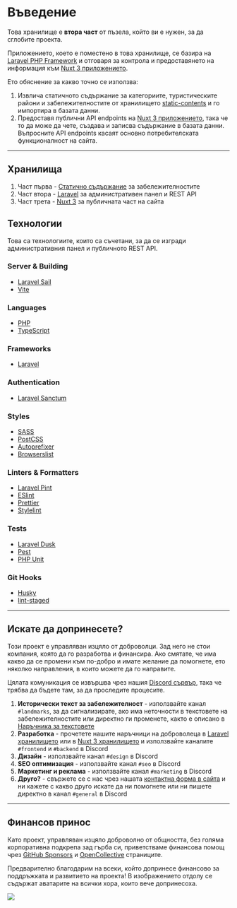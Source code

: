 # Въведение

Това хранилище е **втора част** от пъзела, който ви е нужен, за да сглобите проекта.

Приложението, което е поместено в това хранилище, се базира на [Laravel PHP Framework](https://laravel.com/) и отговаря за контрола и предоставянето на информация към [Nuxt 3 приложението](https://github.com/destinationbg/frontend-nuxt).

Ето обяснение за какво точно се използва:

1. Извлича статичното съдържание за категориите, туристическите райони и забележителностите от хранилището [static-contents](https://github.com/destinationbg/static-contents) и го импортира в базата данни.
1. Предоставя публични API endpoints на [Nuxt 3 приложението](https://github.com/destinationbg/frontend-nuxt), така че то да може да чете, създава и записва съдържание в базата данни. Въпросните API endpoints касаят основно потребителската функционалност на сайта.

---

## Хранилища

1. Част първа - [Статично съдържание](https://github.com/destinationbg/static-contents) за забележителностите
1. Част втора - [Laravel](https://github.com/destinationbg/backend-laravel) за административен панел и REST API
1. Част трета - [Nuxt 3](https://github.com/destinationbg/frontend-nuxt) за публичната част на сайта

## Технологии

Това са технологиите, които са съчетани, за да се изгради административния панел и публичното REST API.

### Server & Building
- [Laravel Sail](https://packagist.org/packages/laravel/sail)
- [Vite](https://npmjs.com/package/vite)

### Languages
- [PHP](https://www.php.net/)
- [TypeScript](https://npmjs.com/package/typescript)

### Frameworks
- [Laravel](https://packagist.org/packages/laravel/framework)

### Authentication
- [Laravel Sanctum](https://packagist.org/packages/laravel/sanctum)

### Styles
- [SASS](https://npmjs.com/package/sass)
- [PostCSS](https://www.npmjs.com/package/postcss)
- [Autoprefixer](https://www.npmjs.com/package/autoprefixer)
- [Browserslist](https://www.npmjs.com/package/browserslist)

### Linters & Formatters
- [Laravel Pint](https://packagist.org/packages/laravel/pint)
- [ESlint](https://npmjs.com/package/eslint)
- [Prettier](https://npmjs.com/package/prettier)
- [Stylelint](https://npmjs.com/package/stylelint)

### Tests
- [Laravel Dusk](https://packagist.org/packages/laravel/dusk)
- [Pest](https://packagist.org/packages/pestphp/pest)
- [PHP Unit](https://packagist.org/packages/phpunit/phpunit)

### Git Hooks
- [Husky](https://npmjs.com/package/husky)
- [lint-staged](https://npmjs.com/package/lint-staged)

---

## Искате да допринесете?

Този проект е управляван изцяло от доброволци. Зад него не стои компания, която да го разработва и финансира. Ако смятате, че има какво да се промени към по-добро и имате желание да помогнете, ето няколко направления, в които можете да го направите.

Цялата комуникация се извършва чрез нашия [Discord сървър](https://discord.gg/NMRjZ4FdPs), така че трябва да бъдете там, за да проследите процесите.

1. **Исторически текст за забележителност** - използвайте канал `#landmarks`, за да сигнализирате, ако има неточности в текстовете на забележителностите или директно ги променете, както е описано в [Наръчника за текстовете](https://github.com/destinationbg/static-contents/blob/main/.github/CONTRIBUTING.md)
1. **Разработка** - прочетете нашите наръчници на доброволеца в [Laravel хранилището](https://github.com/destinationbg/backend-laravel/blob/main/.github/CONTRIBUTING.md) или в [Nuxt 3 хранилището](https://github.com/destinationbg/frontend-nuxt/blob/main/.github/CONTRIBUTING.md) и използвайте каналите `#frontend` и `#backend` в Discord
1. **Дизайн** - използвайте канал `#design` в Discord
1. **SEO оптимизация** - използвайте канал `#seo` в Discord
1. **Маркетинг и реклама** - използвайте канал `#marketing` в Discord
1. **Друго?** - свържете се с нас чрез нашата [контактна форма в сайта](https://places.xen.gg/contact) и ни кажете с какво друго искате да ни помогнете или ни пишете директно в канал `#general` в Discord

---

## Финансов принос

Като проект, управляван изцяло доброволно от общността, без голяма корпоративна подкрепа зад гърба си, приветстваме финансова помощ чрез [GitHub Sponsors](https://github.com/sponsors/destinationbg) и [OpenCollective](https://opencollective.com/destinationbg) страниците.

Предварително благодарим на всеки, който допринесе финансово за поддръжката и развитието на проекта! В изображението отдолу се съдържат аватарите на всички хора, които вече допринесоха.

<a href="https://opencollective.com/destinationbg"><img src="https://opencollective.com/destinationbg/contributors.svg?width=890" /></a>
